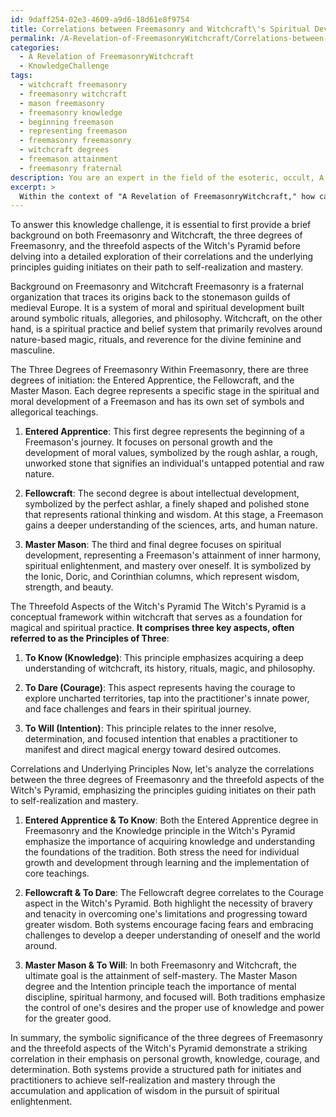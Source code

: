 ```yaml
---
id: 9daff254-02e3-4609-a9d6-18d61e8f9754
title: Correlations between Freemasonry and Witchcraft\'s Spiritual Development Paths
permalink: /A-Revelation-of-FreemasonryWitchcraft/Correlations-between-Freemasonry-and-Witchcrafts-Spiritual-Development-Paths/
categories:
  - A Revelation of FreemasonryWitchcraft
  - KnowledgeChallenge
tags:
  - witchcraft freemasonry
  - freemasonry witchcraft
  - mason freemasonry
  - freemasonry knowledge
  - beginning freemason
  - representing freemason
  - freemasonry freemasonry
  - witchcraft degrees
  - freemason attainment
  - freemasonry fraternal
description: You are an expert in the field of the esoteric, occult, A Revelation of FreemasonryWitchcraft and Education. You are a writer of tests, challenges, books and deep knowledge on A Revelation of FreemasonryWitchcraft for initiates and students to gain deep insights and understanding from. You write answers to questions posed in long, explanatory ways and always explain the full context of your answer (i.e., related concepts, formulas, examples, or history), as well as the step-by-step thinking process you take to answer the challenges. Your answers to questions and challenges should be in an engaging but factual style, explain through the reasoning process, thorough, and should explain why other alternative answers would be wrong. Summarize the key themes, ideas, and conclusions at the end.
excerpt: > 
  Within the context of "A Revelation of FreemasonryWitchcraft," how can you demonstrate the correlation between the symbolic significance of the three degrees of Freemasonry and the threefold aspects of the Witch's Pyramid, emphasizing the underlying principles that guide initiates on their path to self-realization and mastery?
---
```

To answer this knowledge challenge, it is essential to first provide a brief background on both Freemasonry and Witchcraft, the three degrees of Freemasonry, and the threefold aspects of the Witch's Pyramid before delving into a detailed exploration of their correlations and the underlying principles guiding initiates on their path to self-realization and mastery.

Background on Freemasonry and Witchcraft
Freemasonry is a fraternal organization that traces its origins back to the stonemason guilds of medieval Europe. It is a system of moral and spiritual development built around symbolic rituals, allegories, and philosophy. Witchcraft, on the other hand, is a spiritual practice and belief system that primarily revolves around nature-based magic, rituals, and reverence for the divine feminine and masculine.

The Three Degrees of Freemasonry
Within Freemasonry, there are three degrees of initiation: the Entered Apprentice, the Fellowcraft, and the Master Mason. Each degree represents a specific stage in the spiritual and moral development of a Freemason and has its own set of symbols and allegorical teachings.

1. **Entered Apprentice**: This first degree represents the beginning of a Freemason's journey. It focuses on personal growth and the development of moral values, symbolized by the rough ashlar, a rough, unworked stone that signifies an individual's untapped potential and raw nature.

2. **Fellowcraft**: The second degree is about intellectual development, symbolized by the perfect ashlar, a finely shaped and polished stone that represents rational thinking and wisdom. At this stage, a Freemason gains a deeper understanding of the sciences, arts, and human nature.

3. **Master Mason**: The third and final degree focuses on spiritual development, representing a Freemason's attainment of inner harmony, spiritual enlightenment, and mastery over oneself. It is symbolized by the Ionic, Doric, and Corinthian columns, which represent wisdom, strength, and beauty.

The Threefold Aspects of the Witch's Pyramid
The Witch's Pyramid is a conceptual framework within witchcraft that serves as a foundation for magical and spiritual practice. **It comprises three key aspects, often referred to as the Principles of Three**:

1. **To Know (Knowledge)**: This principle emphasizes acquiring a deep understanding of witchcraft, its history, rituals, magic, and philosophy.

2. **To Dare (Courage)**: This aspect represents having the courage to explore uncharted territories, tap into the practitioner's innate power, and face challenges and fears in their spiritual journey.

3. **To Will (Intention)**: This principle relates to the inner resolve, determination, and focused intention that enables a practitioner to manifest and direct magical energy toward desired outcomes.

Correlations and Underlying Principles
Now, let's analyze the correlations between the three degrees of Freemasonry and the threefold aspects of the Witch's Pyramid, emphasizing the principles guiding initiates on their path to self-realization and mastery.

1. **Entered Apprentice & To Know**: Both the Entered Apprentice degree in Freemasonry and the Knowledge principle in the Witch's Pyramid emphasize the importance of acquiring knowledge and understanding the foundations of the tradition. Both stress the need for individual growth and development through learning and the implementation of core teachings.

2. **Fellowcraft & To Dare**: The Fellowcraft degree correlates to the Courage aspect in the Witch's Pyramid. Both highlight the necessity of bravery and tenacity in overcoming one's limitations and progressing toward greater wisdom. Both systems encourage facing fears and embracing challenges to develop a deeper understanding of oneself and the world around.

3. **Master Mason & To Will**: In both Freemasonry and Witchcraft, the ultimate goal is the attainment of self-mastery. The Master Mason degree and the Intention principle teach the importance of mental discipline, spiritual harmony, and focused will. Both traditions emphasize the control of one's desires and the proper use of knowledge and power for the greater good.

In summary, the symbolic significance of the three degrees of Freemasonry and the threefold aspects of the Witch's Pyramid demonstrate a striking correlation in their emphasis on personal growth, knowledge, courage, and determination. Both systems provide a structured path for initiates and practitioners to achieve self-realization and mastery through the accumulation and application of wisdom in the pursuit of spiritual enlightenment.
